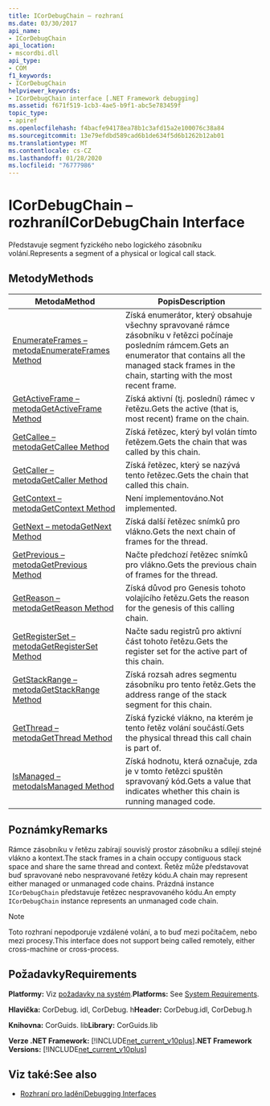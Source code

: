 ```yaml
---
title: ICorDebugChain – rozhraní
ms.date: 03/30/2017
api_name:
- ICorDebugChain
api_location:
- mscordbi.dll
api_type:
- COM
f1_keywords:
- ICorDebugChain
helpviewer_keywords:
- ICorDebugChain interface [.NET Framework debugging]
ms.assetid: f671f519-1cb3-4ae5-b9f1-abc5e783459f
topic_type:
- apiref
ms.openlocfilehash: f4bacfe94178ea78b1c3afd15a2e100076c38a84
ms.sourcegitcommit: 13e79efdbd589cad6b1de634f5d6b1262b12ab01
ms.translationtype: MT
ms.contentlocale: cs-CZ
ms.lasthandoff: 01/28/2020
ms.locfileid: "76777986"
---
```

# <a name="icordebugchain-interface"></a><span data-ttu-id="5a7a2-102">ICorDebugChain – rozhraní</span><span class="sxs-lookup"><span data-stu-id="5a7a2-102">ICorDebugChain Interface</span></span>

<span data-ttu-id="5a7a2-103">Představuje segment fyzického nebo logického zásobníku volání.</span><span class="sxs-lookup"><span data-stu-id="5a7a2-103">Represents a segment of a physical or logical call stack.</span></span>  
  
## <a name="methods"></a><span data-ttu-id="5a7a2-104">Metody</span><span class="sxs-lookup"><span data-stu-id="5a7a2-104">Methods</span></span>  
  
|<span data-ttu-id="5a7a2-105">Metoda</span><span class="sxs-lookup"><span data-stu-id="5a7a2-105">Method</span></span>|<span data-ttu-id="5a7a2-106">Popis</span><span class="sxs-lookup"><span data-stu-id="5a7a2-106">Description</span></span>|  
|------------|-----------------|  
|[<span data-ttu-id="5a7a2-107">EnumerateFrames – metoda</span><span class="sxs-lookup"><span data-stu-id="5a7a2-107">EnumerateFrames Method</span></span>](icordebugchain-enumerateframes-method.md)|<span data-ttu-id="5a7a2-108">Získá enumerátor, který obsahuje všechny spravované rámce zásobníku v řetězci počínaje posledním rámcem.</span><span class="sxs-lookup"><span data-stu-id="5a7a2-108">Gets an enumerator that contains all the managed stack frames in the chain, starting with the most recent frame.</span></span>|  
|[<span data-ttu-id="5a7a2-109">GetActiveFrame – metoda</span><span class="sxs-lookup"><span data-stu-id="5a7a2-109">GetActiveFrame Method</span></span>](icordebugchain-getactiveframe-method.md)|<span data-ttu-id="5a7a2-110">Získá aktivní (tj. poslední) rámec v řetězu.</span><span class="sxs-lookup"><span data-stu-id="5a7a2-110">Gets the active (that is, most recent) frame on the chain.</span></span>|  
|[<span data-ttu-id="5a7a2-111">GetCallee – metoda</span><span class="sxs-lookup"><span data-stu-id="5a7a2-111">GetCallee Method</span></span>](icordebugchain-getcallee-method.md)|<span data-ttu-id="5a7a2-112">Získá řetězec, který byl volán tímto řetězem.</span><span class="sxs-lookup"><span data-stu-id="5a7a2-112">Gets the chain that was called by this chain.</span></span>|  
|[<span data-ttu-id="5a7a2-113">GetCaller – metoda</span><span class="sxs-lookup"><span data-stu-id="5a7a2-113">GetCaller Method</span></span>](icordebugchain-getcaller-method.md)|<span data-ttu-id="5a7a2-114">Získá řetězec, který se nazývá tento řetězec.</span><span class="sxs-lookup"><span data-stu-id="5a7a2-114">Gets the chain that called this chain.</span></span>|  
|[<span data-ttu-id="5a7a2-115">GetContext – metoda</span><span class="sxs-lookup"><span data-stu-id="5a7a2-115">GetContext Method</span></span>](icordebugchain-getcontext-method.md)|<span data-ttu-id="5a7a2-116">Není implementováno.</span><span class="sxs-lookup"><span data-stu-id="5a7a2-116">Not implemented.</span></span>|  
|[<span data-ttu-id="5a7a2-117">GetNext – metoda</span><span class="sxs-lookup"><span data-stu-id="5a7a2-117">GetNext Method</span></span>](icordebugchain-getnext-method.md)|<span data-ttu-id="5a7a2-118">Získá další řetězec snímků pro vlákno.</span><span class="sxs-lookup"><span data-stu-id="5a7a2-118">Gets the next chain of frames for the thread.</span></span>|  
|[<span data-ttu-id="5a7a2-119">GetPrevious – metoda</span><span class="sxs-lookup"><span data-stu-id="5a7a2-119">GetPrevious Method</span></span>](icordebugchain-getprevious-method.md)|<span data-ttu-id="5a7a2-120">Načte předchozí řetězec snímků pro vlákno.</span><span class="sxs-lookup"><span data-stu-id="5a7a2-120">Gets the previous chain of frames for the thread.</span></span>|  
|[<span data-ttu-id="5a7a2-121">GetReason – metoda</span><span class="sxs-lookup"><span data-stu-id="5a7a2-121">GetReason Method</span></span>](icordebugchain-getreason-method.md)|<span data-ttu-id="5a7a2-122">Získá důvod pro Genesis tohoto volajícího řetězu.</span><span class="sxs-lookup"><span data-stu-id="5a7a2-122">Gets the reason for the genesis of this calling chain.</span></span>|  
|[<span data-ttu-id="5a7a2-123">GetRegisterSet – metoda</span><span class="sxs-lookup"><span data-stu-id="5a7a2-123">GetRegisterSet Method</span></span>](icordebugchain-getregisterset-method.md)|<span data-ttu-id="5a7a2-124">Načte sadu registrů pro aktivní část tohoto řetězu.</span><span class="sxs-lookup"><span data-stu-id="5a7a2-124">Gets the register set for the active part of this chain.</span></span>|  
|[<span data-ttu-id="5a7a2-125">GetStackRange – metoda</span><span class="sxs-lookup"><span data-stu-id="5a7a2-125">GetStackRange Method</span></span>](icordebugchain-getstackrange-method.md)|<span data-ttu-id="5a7a2-126">Získá rozsah adres segmentu zásobníku pro tento řetěz.</span><span class="sxs-lookup"><span data-stu-id="5a7a2-126">Gets the address range of the stack segment for this chain.</span></span>|  
|[<span data-ttu-id="5a7a2-127">GetThread – metoda</span><span class="sxs-lookup"><span data-stu-id="5a7a2-127">GetThread Method</span></span>](icordebugchain-getthread-method.md)|<span data-ttu-id="5a7a2-128">Získá fyzické vlákno, na kterém je tento řetěz volání součástí.</span><span class="sxs-lookup"><span data-stu-id="5a7a2-128">Gets the physical thread this call chain is part of.</span></span>|  
|[<span data-ttu-id="5a7a2-129">IsManaged – metoda</span><span class="sxs-lookup"><span data-stu-id="5a7a2-129">IsManaged Method</span></span>](icordebugchain-ismanaged-method.md)|<span data-ttu-id="5a7a2-130">Získá hodnotu, která označuje, zda je v tomto řetězci spuštěn spravovaný kód.</span><span class="sxs-lookup"><span data-stu-id="5a7a2-130">Gets a value that indicates whether this chain is running managed code.</span></span>|  
  
## <a name="remarks"></a><span data-ttu-id="5a7a2-131">Poznámky</span><span class="sxs-lookup"><span data-stu-id="5a7a2-131">Remarks</span></span>  
 <span data-ttu-id="5a7a2-132">Rámce zásobníku v řetězu zabírají souvislý prostor zásobníku a sdílejí stejné vlákno a kontext.</span><span class="sxs-lookup"><span data-stu-id="5a7a2-132">The stack frames in a chain occupy contiguous stack space and share the same thread and context.</span></span> <span data-ttu-id="5a7a2-133">Řetěz může představovat buď spravované nebo nespravované řetězy kódu.</span><span class="sxs-lookup"><span data-stu-id="5a7a2-133">A chain may represent either managed or unmanaged code chains.</span></span> <span data-ttu-id="5a7a2-134">Prázdná instance `ICorDebugChain` představuje řetězec nespravovaného kódu.</span><span class="sxs-lookup"><span data-stu-id="5a7a2-134">An empty `ICorDebugChain` instance represents an unmanaged code chain.</span></span>  
  
> [!NOTE]
> <span data-ttu-id="5a7a2-135">Toto rozhraní nepodporuje vzdálené volání, a to buď mezi počítačem, nebo mezi procesy.</span><span class="sxs-lookup"><span data-stu-id="5a7a2-135">This interface does not support being called remotely, either cross-machine or cross-process.</span></span>  
  
## <a name="requirements"></a><span data-ttu-id="5a7a2-136">Požadavky</span><span class="sxs-lookup"><span data-stu-id="5a7a2-136">Requirements</span></span>  
 <span data-ttu-id="5a7a2-137">**Platformy:** Viz [požadavky na systém](../../../../docs/framework/get-started/system-requirements.md).</span><span class="sxs-lookup"><span data-stu-id="5a7a2-137">**Platforms:** See [System Requirements](../../../../docs/framework/get-started/system-requirements.md).</span></span>  
  
 <span data-ttu-id="5a7a2-138">**Hlavička:** CorDebug. idl, CorDebug. h</span><span class="sxs-lookup"><span data-stu-id="5a7a2-138">**Header:** CorDebug.idl, CorDebug.h</span></span>  
  
 <span data-ttu-id="5a7a2-139">**Knihovna:** CorGuids. lib</span><span class="sxs-lookup"><span data-stu-id="5a7a2-139">**Library:** CorGuids.lib</span></span>  
  
 <span data-ttu-id="5a7a2-140">**Verze .NET Framework:** [!INCLUDE[net_current_v10plus](../../../../includes/net-current-v10plus-md.md)]</span><span class="sxs-lookup"><span data-stu-id="5a7a2-140">**.NET Framework Versions:** [!INCLUDE[net_current_v10plus](../../../../includes/net-current-v10plus-md.md)]</span></span>  
  
## <a name="see-also"></a><span data-ttu-id="5a7a2-141">Viz také:</span><span class="sxs-lookup"><span data-stu-id="5a7a2-141">See also</span></span>

- [<span data-ttu-id="5a7a2-142">Rozhraní pro ladění</span><span class="sxs-lookup"><span data-stu-id="5a7a2-142">Debugging Interfaces</span></span>](debugging-interfaces.md)
